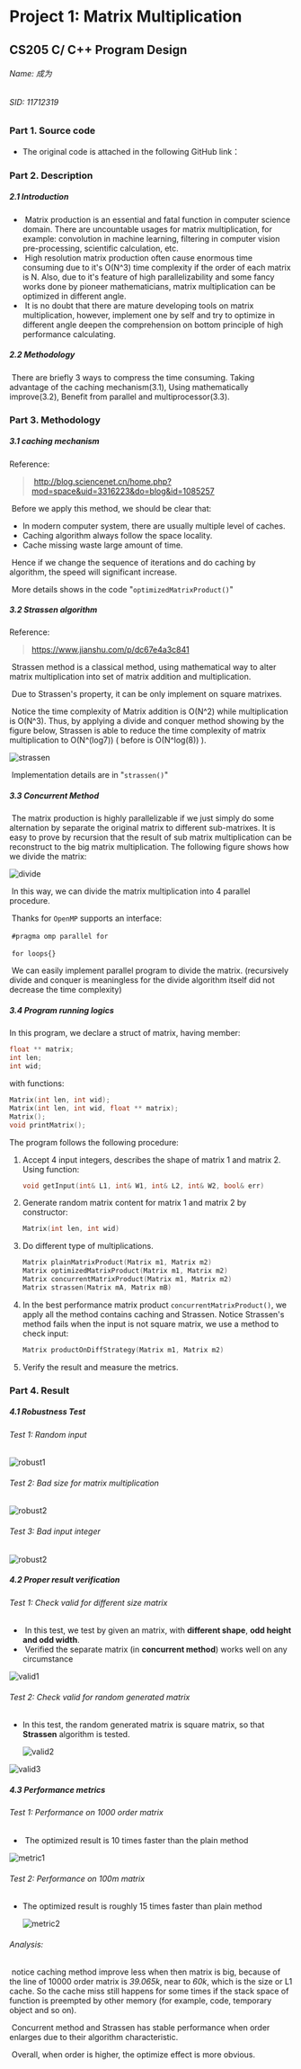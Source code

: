 # Project 1: Matrix Multiplication

## CS205 C/ C++ Program Design

###### Name: 成为

###### SID: 11712319



### Part 1. Source code

- The original code is attached in the following GitHub link：



### Part 2. Description

##### 2.1 Introduction

- ​	Matrix production is an essential and fatal function in computer science domain. There are uncountable usages for matrix multiplication, for example: convolution in machine learning, filtering in computer vision pre-processing, scientific calculation, etc. 
- ​	High resolution matrix production often cause enormous time consuming due to it's O(N^3) time complexity if the order of each matrix is N. Also, due to it's feature of high parallelizability and some fancy works done by pioneer mathematicians, matrix multiplication can be optimized in different angle.
- ​	It is no doubt that there are mature developing tools on matrix multiplication, however, implement one by self and try to optimize in different angle deepen the comprehension on bottom principle of high performance calculating.

##### 2.2 Methodology 

​	There are briefly 3 ways to compress the time consuming. Taking advantage of the caching mechanism(3.1), Using mathematically improve(3.2), Benefit from parallel and multiprocessor(3.3).



### Part 3. Methodology 

##### 3.1 caching mechanism 

Reference: 

> ​	http://blog.sciencenet.cn/home.php?mod=space&uid=3316223&do=blog&id=1085257

​	Before we apply this method, we should be clear that:

- In modern computer system, there are usually multiple level of caches. 
- Caching algorithm always follow the space locality.
- Cache missing waste large amount of time.

​	Hence if we change the sequence of iterations and do caching by algorithm, the speed will significant increase.

​	More details shows in the code "`optimizedMatrixProduct()`"



##### 3.2 Strassen algorithm

Reference:

> https://www.jianshu.com/p/dc67e4a3c841

​	Strassen method is a classical method, using mathematical way to alter matrix multiplication into set of matrix addition and multiplication. 

​	Due to Strassen's property, it can be only implement on square matrixes.

​	Notice the time complexity of Matrix addition is O(N^2) while multiplication is O(N^3). Thus, by applying a divide and conquer method showing by the figure below, Strassen is able to reduce the time complexity of matrix multiplication to O(N^(log7)) ( before is O(N^log(8)) ).

![strassen](.\figs\strassen.png)

​	Implementation details are in "`strassen()`"

##### 3.3 Concurrent Method

​	The matrix production is highly parallelizable if we just simply do some alternation by separate the original matrix to different sub-matrixes. It is easy to prove by recursion that the result of sub matrix multiplication can be reconstruct to the big matrix multiplication. The following figure shows how we divide the matrix:

![divide](.\figs\divide.png)

​	In this way, we can divide the matrix multiplication into 4 parallel procedure.

​	Thanks for `OpenMP` supports an interface:

​				 `#pragma omp parallel for `

​				`for loops{}`

​	We can easily implement parallel program to divide the matrix. (recursively divide and conquer is meaningless for the divide algorithm itself did not decrease the time complexity)



##### 3.4 Program running logics

In this program, we declare a struct of matrix, having member:

```c++
float ** matrix;
int len;
int wid;
```

with functions:

```c++
Matrix(int len, int wid);  
Matrix(int len, int wid, float ** matrix);
Matrix();
void printMatrix();
```



The program follows the following procedure:

1. Accept 4 input integers, describes the shape of matrix 1 and matrix 2.  Using function:

   ```c++
   void getInput(int& L1, int& W1, int& L2, int& W2, bool& err)
   ```

2. Generate random matrix content for matrix 1 and matrix 2 by constructor:

   ```c++
   Matrix(int len, int wid)
   ```

3. Do different type of multiplications. 

   ```c++
   Matrix plainMatrixProduct(Matrix m1, Matrix m2)
   Matrix optimizedMatrixProduct(Matrix m1, Matrix m2)
   Matrix concurrentMatrixProduct(Matrix m1, Matrix m2)
   Matrix strassen(Matrix mA, Matrix mB) 
   ```

4. In the best performance matrix product `concurrentMatrixProduct()`, we apply all the method contains caching and Strassen. Notice Strassen's method fails when the input is not square matrix, we use a method to check input:

   ```c++
   Matrix productOnDiffStrategy(Matrix m1, Matrix m2)
   ```

5. Verify the result and measure the metrics.

   

### **Part 4. Result** 				

##### 4.1 Robustness Test



###### Test 1: Random input

![robust1](.\figs\robust1.png)



###### Test 2: Bad size for matrix multiplication

![robust2](.\figs\robust2.png)



###### Test 3: Bad input integer

![robust2](.\figs\robust2.png) 



##### 4.2 Proper result verification

###### Test 1: Check valid for different size matrix 

- ​	In this test, we test by given an matrix, with **different shape**, **odd height and odd width**.
- ​	Verified the separate matrix (in **concurrent method**) works well on any circumstance 

![valid1](.\figs\valid1.png)



###### Test 2: Check valid for random generated matrix

- In this test, the random generated matrix is square matrix, so that **Strassen** algorithm is tested.

  ![valid2](.\figs\valid2.png)

![valid3](.\figs\valid3.png)



##### 4.3 Performance metrics

###### Test 1: Performance on 1000 order matrix

- ​	The optimized result is 10 times faster than the plain method

![metric1](.\figs\metric1.png)

###### Test 2: Performance on 100m matrix

- The optimized result is roughly 15 times faster than plain method

  ![metric2](.\figs\metric2.png)

###### Analysis:

​	notice caching method improve less when then matrix is big, because of the line of 10000 order matrix is *39.065k*, near to *60k*, which is the size or L1 cache.  So the cache miss still happens for some times if the stack space of function is preempted by other memory (for example, code, temporary object and so on).

​	Concurrent method and Strassen has stable performance when order enlarges due to their algorithm characteristic.

​	Overall, when order is higher, the optimize effect is more obvious.